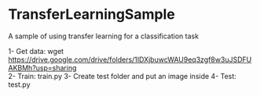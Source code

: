 # TransferLearningSample
A sample of using transfer learning for a classification task

1- Get data: wget https://drive.google.com/drive/folders/1IDXjbuwcWAU9eq3zgf8w3uJSDFUAKBMh?usp=sharing \
2- Train: train.py
3- Create test folder and put an image inside
4- Test: test.py
